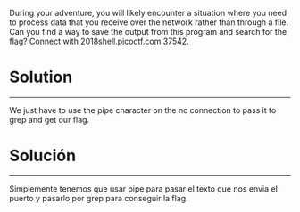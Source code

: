 During your adventure, you will likely encounter a situation where you need to process data that you receive over the network rather than through a file. Can you find a way to save the output from this program and search for the flag? Connect with 2018shell.picoctf.com 37542.

# Solution
---
We just have to use the pipe character on the nc connection to pass it to grep and get our flag.

# Solución
---
Simplemente tenemos que usar pipe para pasar el texto que nos envia el puerto y pasarlo por grep para conseguir la flag.
